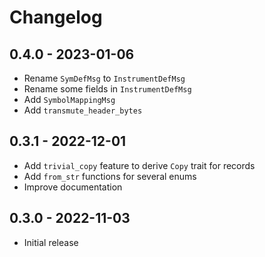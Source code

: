 # Changelog

## 0.4.0 - 2023-01-06
- Rename `SymDefMsg` to `InstrumentDefMsg`
- Rename some fields in `InstrumentDefMsg`
- Add `SymbolMappingMsg`
- Add `transmute_header_bytes`

## 0.3.1 - 2022-12-01
- Add `trivial_copy` feature to derive `Copy` trait for records
- Add `from_str` functions for several enums
- Improve documentation

## 0.3.0 - 2022-11-03
- Initial release
